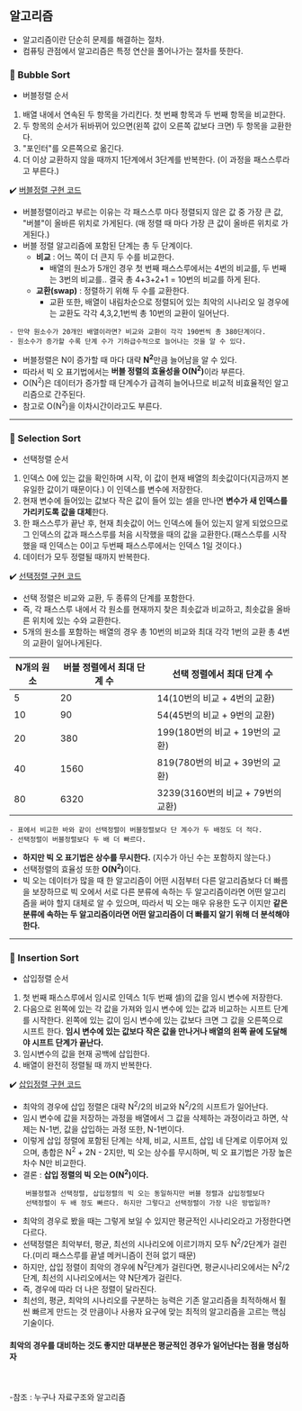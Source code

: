 ## 알고리즘
- 알고리즘이란 단순히 문제를 해결하는 절차.
- 컴퓨팅 관점에서 알고리즘은 특정 연산을 풀어나가는 절차를 뜻한다.


### 📌 Bubble Sort
- 버블정렬 순서
1. 배열 내에서 연속된 두 항목을 가리킨다. 첫 번째 항목과 두 번째 항목을 비교한다.
2. 두 항목의 순서가 뒤바뀌어 있으면(왼쪽 값이 오른쪽 값보다 크면) 두 항목을 교환한다.
3. "포인터"를 오른쪽으로 옮긴다.
4. 더 이상 교환하지 않을 때까지 1단계에서 3단계를 반복한다. (이 과정을 패스스루라고 부른다.)

✔️ [버블정렬 구현 코드](https://github.com/SeokHyeMin/TIL/blob/main/자료구조와%20알고리즘/Code/BubbleSort.java)
- 버블정렬이라고 부르는 이유는 각 패스스루 마다 정렬되지 않은 값 중 가장 큰 값, "버블"이 올바른 위치로 가게된다. (매 정렬 때 마다 가장 큰 값이 올바른 위치로 가게된다.)
- 버블 정렬 알고리즘에 포함된 단계는 총 두 단계이다.
    - **비교** : 어느 쪽이 더 큰지 두 수를 비교한다.
        - 배열의 원소가 5개인 경우 첫 번째 패스스루에서는 4번의 비교를, 두 번째는 3번의 비교를.. 결국 총 4+3+2+1 = 10번의 비교를 하게 된다.
    - **교환(swap)** : 정렬하기 위해 두 수를 교환한다.
        - 교환 또한, 배열이 내림차순으로 정렬되어 있는 최악의 시나리오 일 경우에는 교환도 각각 4,3,2,1번씩 총 10번의 교환이 일어난다.
 ~~~
- 만약 원소수가 20개인 배열이라면? 비교와 교환이 각각 190번씩 총 380단계이다.
- 원소수가 증가할 수록 단계 수가 기하급수적으로 늘어나는 것을 알 수 있다.
~~~
- 버블정렬은 N이 증가할 때 마다 대략 <span>**N<sup>2</sup>**</span>만큼 늘어남을 알 수 있다.
- 따라서 빅 오 표기법에서는 <span>**버블 정렬의 효율성을 O(N<sup>2</sup>)**</span>이라 부른다.
- O(N<sup>2</sup>)은 데이터가 증가할 때 단계수가 급격히 늘어나므로 비교적 비효율적인 알고리즘으로 간주된다.
- 참고로 O(N<sup>2</sup>)을 이차시간이라고도 부른다.

<hr>

### 📌 Selection Sort
- 선택정렬 순서
1. 인덱스 0에 있는 값을 확인하며 시작, 이 값이 현재 배열의 최솟값이다(지금까지 본 유일한 값이기 때문이다.) 이 인덱스를 변수에 저장한다.
2. 현재 변수에 들어있는 값보다 작은 값이 들어 있는 셀을 만나면 **변수가 새 인덱스를 가리키도록 값을 대체**한다.
3. 한 패스스루가 끝난 후, 현재 최솟값이 어느 인덱스에 들어 있는지 알게 되었으므로 그 인덱스의 값과 패스스루를 처음 시작했을 때의 값을 교환한다.(패스스루를 시작했을 때 인덱스는 0이고 두번째 패스스루에서는 인덱스 1일 것이다.)
4. 데이터가 모두 정렬될 때까지 반복한다.   

✔️ [선택정렬 구현 코드](https://github.com/SeokHyeMin/TIL/blob/main/자료구조와%20알고리즘/Code/SelectionSort.java)

- 선택 정렬은 비교와 교환, 두 종류의 단계를 포함한다.
- 즉, 각 패스스루 내에서 각 원소를 현재까지 찾은 최솟값과 비교하고, 최솟값을 올바른 위치에 있는 수와 교환한다.
- 5개의 원소를 포함하는 배열의 경우 총 10번의 비교와 최대 각각 1번의 교환 총 4번의 교환이 일어나게된다.

|N개의 원소 |버블 정렬에서 최대 단계 수|선택 정렬에서 최대 단계 수|
|----------|-------------------------|-----------------------|
|5|20|14(10번의 비교 + 4번의 교환)|
|10|90|54(45번의 비교 + 9번의 교환)|
|20|380|199(180번의 비교 + 19번의 교환)|
|40|1560|819(780번의 비교 + 39번의 교환)|
|80|6320|3239(3160번의 비교 + 79번의 교환)|
~~~
- 표에서 비교한 바와 같이 선택정렬이 버블정렬보다 단 계수가 두 배정도 더 적다.
- 선택정렬이 버블정렬보다 두 배 더 빠르다.
~~~
- **하지만 빅 오 표기법은 상수를 무시한다.** (지수가 아닌 수는 포함하지 않는다.)
- 선택정렬의 효율성 또한 <span>**O(N<sup>2</sup>)**</span>이다.
- 빅 오는 데이터가 많을 때 한 알고리즘이 어떤 시점부터 다른 알고리즘보다 더 빠름을 보장하므로 빅 오에서 서로 다른 분류에 속하는 두 알고리즘이라면 어떤 알고리즘을 써야 할지 대체로 알 수 있으며, 따라서 빅 오는 매우 유용한 도구 이지만 **같은 분류에 속하는 두 알고리즘이라면 어떤 알고리즘이 더 빠를지 알기 위해 더 분석해야한다.**
<hr>

### 📌 Insertion Sort
- 삽입정렬 순서
1. 첫 번째 패스스루에서 임시로 인덱스 1(두 번째 셀)의 값을 임시 변수에 저장한다.
2. 다음으로 왼쪽에 있는 각 값을 가져와 임시 변수에 있는 값과 비교하는 시프트 단계를 시작한다. 왼쪽에 있는 값이 임시 변수에 있는 값보다 크면 그 값을 오른쪽으로 시프트 한다.
**임시 변수에 있는 값보다 작은 값을 만나거나 배열의 왼쪽 끝에 도달해야 시프트 단계가 끝난다.**
3. 임시변수의 값을 현재 공백에 삽입한다.
4. 배열이 완전히 정렬될 때 까지 반복한다.

✔️ [삽입정렬 구현 코드](https://github.com/SeokHyeMin/TIL/blob/main/자료구조와%20알고리즘/Code/InsertionSort.java)

- 최악의 경우에 삽입 정렬은 대략 N<sup>2</sup>/2의 비교와 N<sup>2</sup>/2의 시프트가 일어난다.
- 임시 변수에 값을 저장하는 과정을 배열에서 그 값을 삭제하는 과정이라고 하면, 삭제는 N-1번, 값을 삽입하는 과정 또한, N-1번이다.
- 이렇게 삽입 정렬에 포함된 단계는 삭제, 비교, 시프트, 삽입 네 단계로 이루어져 있으며, 총합은 N<sup>2</sup> + 2N - 2지만, 빅 오는 상수를 무시하며, 빅 오 표기법은 가장 높은 차수 N만 비교한다. 
- 결론 : **삽입 정렬의 빅 오는 O(N<sup>2</sup>)이다.**

~~~
    버블정렬과 선택정렬, 삽입정렬의 빅 오는 동일하지만 버블 정렬과 삽입정렬보다 
    선택정렬이 두 배 정도 빠르다. 하지만 그렇다고 선택정렬이 가장 나은 방법일까?
~~~
- 최악의 경우로 봤을 때는 그렇게 보일 수 있지만 평균적인 시나리오라고 가정한다면 다르다.
- 선택정렬은 최악부터, 평균, 최선의 시나리오에 이르기까지 모두 N<sup>2</sup>/2단계가 걸린다.(미리 패스스루를 끝낼 메커니즘이 전혀 없기 때문)
- 하지만, 삽입 정렬이 최악의 경우에 N<sup>2</sup>단계가 걸린다면, 평균시나리오에서는 N<sup>2</sup>/2 단계, 최선의 시나리오에서는 약 N단계가 걸린다.
- 즉, 경우에 따라 더 나은 정렬이 달라진다.
- 최선의, 평균, 최악의 시나리오를 구분하는 능력은 기존 알고리즘을 최적하해서 훨씬 빠르게 만드는 것 만큼이나 사용자 요구에 맞는 최적의 알고리즘을 고르는 핵심 기술이다.
#### **최악의 경우를 대비하는 것도 좋지만 대부분은 평균적인 경우가 일어난다는 점을 명심하자**




<br><br>
-참조 : 누구나 자료구조와 알고리즘
